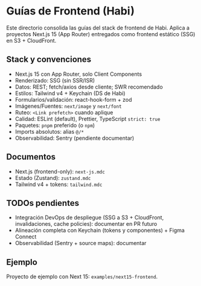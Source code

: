 # Guías de Frontend (Habi)

Este directorio consolida las guías del stack de frontend de Habi. Aplica a proyectos Next.js 15
(App Router) entregados como frontend estático (SSG) en S3 + CloudFront.

## Stack y convenciones

- Next.js 15 con App Router, solo Client Components
- Renderizado: SSG (sin SSR/ISR)
- Datos: REST; fetch/axios desde cliente; SWR recomendado
- Estilos: Tailwind v4 + Keychain (DS de Habi)
- Formularios/validación: react-hook-form + zod
- Imágenes/Fuentes: `next/image` y `next/font`
- Ruteo: `<Link prefetch>` cuando aplique
- Calidad: ESLint (default), Prettier, TypeScript `strict: true`
- Paquetes: `pnpm` preferido (o `npm`)
- Imports absolutos: alias `@/*`
- Observabilidad: Sentry (pendiente documentar)

## Documentos

- Next.js (frontend-only): `next-js.mdc`
- Estado (Zustand): `zustand.mdc`
- Tailwind v4 + tokens: `tailwind.mdc`

## TODOs pendientes

- Integración DevOps de despliegue (SSG a S3 + CloudFront, invalidaciones, cache policies):
  documentar en PR futuro
- Alineación completa con Keychain (tokens y componentes) + Figma Connect
- Observabilidad (Sentry + source maps): documentar

## Ejemplo

Proyecto de ejemplo con Next 15: `examples/next15-frontend`.
